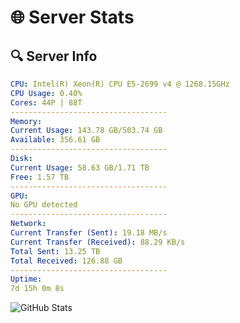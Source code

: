 # 🌐 Server Stats
## 🔍 Server Info
```yaml
CPU: Intel(R) Xeon(R) CPU E5-2699 v4 @ 1268.15GHz
CPU Usage: 0.40%
Cores: 44P | 88T
-----------------------------------
Memory:
Current Usage: 143.78 GB/503.74 GB
Available: 356.61 GB
-----------------------------------
Disk:
Current Usage: 58.63 GB/1.71 TB
Free: 1.57 TB
-----------------------------------
GPU:
No GPU detected
-----------------------------------
Network:
Current Transfer (Sent): 19.18 MB/s
Current Transfer (Received): 88.29 KB/s
Total Sent: 13.25 TB
Total Received: 126.88 GB
-----------------------------------
Uptime:
7d 15h 0m 8s
```
![GitHub Stats](https://img.shields.io/badge/Updated-2025-03-15_12:22:57-blue)
